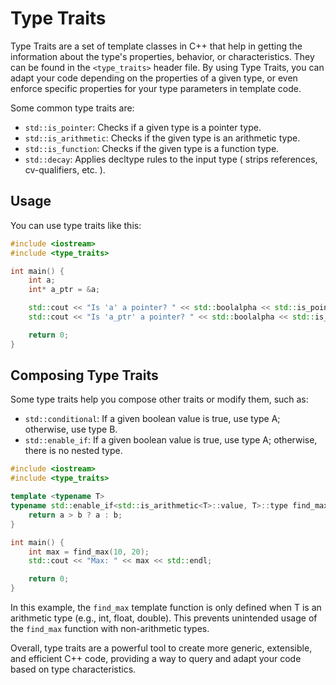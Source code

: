 # Type Traits

Type Traits are a set of template classes in C++ that help in getting the information about the type's properties, behavior, or characteristics. They can be found in the `<type_traits>` header file. By using Type Traits, you can adapt your code depending on the properties of a given type, or even enforce specific properties for your type parameters in template code.

Some common type traits are:

- `std::is_pointer`: Checks if a given type is a pointer type.
- `std::is_arithmetic`: Checks if the given type is an arithmetic type.
- `std::is_function`: Checks if the given type is a function type.
- `std::decay`: Applies decltype rules to the input type ( strips references, cv-qualifiers, etc. ).

## Usage

You can use type traits like this:

```cpp
#include <iostream>
#include <type_traits>

int main() {
    int a;
    int* a_ptr = &a;

    std::cout << "Is 'a' a pointer? " << std::boolalpha << std::is_pointer<decltype(a)>::value << std::endl;
    std::cout << "Is 'a_ptr' a pointer? " << std::boolalpha << std::is_pointer<decltype(a_ptr)>::value << std::endl;

    return 0;
}
```

## Composing Type Traits

Some type traits help you compose other traits or modify them, such as:

- `std::conditional`: If a given boolean value is true, use type A; otherwise, use type B.
- `std::enable_if`: If a given boolean value is true, use type A; otherwise, there is no nested type.

```cpp
#include <iostream>
#include <type_traits>

template <typename T>
typename std::enable_if<std::is_arithmetic<T>::value, T>::type find_max(T a, T b) {
    return a > b ? a : b;
}

int main() {
    int max = find_max(10, 20);
    std::cout << "Max: " << max << std::endl;

    return 0;
}
```

In this example, the `find_max` template function is only defined when T is an arithmetic type (e.g., int, float, double). This prevents unintended usage of the `find_max` function with non-arithmetic types.

Overall, type traits are a powerful tool to create more generic, extensible, and efficient C++ code, providing a way to query and adapt your code based on type characteristics.